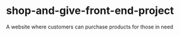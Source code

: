 # shop-and-give-front-end-project
A website where customers can purchase products for those in need
